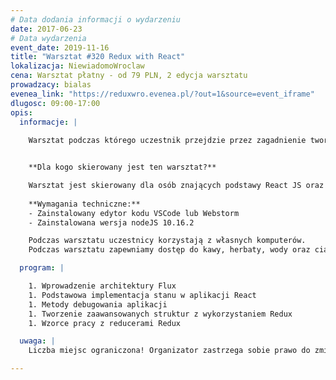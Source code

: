 ```yaml
---
# Data dodania informacji o wydarzeniu
date: 2017-06-23
# Data wydarzenia
event_date: 2019-11-16
title: "Warsztat #320 Redux with React"
lokalizacja: NiewiadomoWroclaw
cena: Warsztat płatny - od 79 PLN, 2 edycja warsztatu
prowadzacy: bialas
evenea_link: "https://reduxwro.evenea.pl/?out=1&source=event_iframe"
dlugosc: 09:00-17:00
opis:
  informacje: |
    
    Warsztat podczas którego uczestnik przejdzie przez zagadnienie tworzenia aplikacji ze stanem zarządzanym przy użyciu biblioteki Redux na przykładzie aplikacji korzystającej z zewnętrznego API. Warsztat będzie się składał z kilku modułów praktycznych, poprzedzonych przygotowaniem teoretycznym, a zakończonym omówieniem idealnego rozwiązania.


    **Dla kogo skierowany jest ten warsztat?**

    Warsztat jest skierowany dla osób znających podstawy React JS oraz ES6, chcących poznać techniki zarządzania stanem aplikacji przy użyciu biblioteki Redux.
 
    **Wymagania techniczne:**
    - Zainstalowany edytor kodu VSCode lub Webstorm
    - Zainstalowana wersja nodeJS 10.16.2

    Podczas warsztatu uczestnicy korzystają z własnych komputerów.
    Podczas warsztatu zapewniamy dostęp do kawy, herbaty, wody oraz ciastek. W porze obiadowej zapewniamy pizzę w wersji mięsnej lub wegetariańskiej.

  program: |

    1. Wprowadzenie architektury Flux
    1. Podstawowa implementacja stanu w aplikacji React
    1. Metody debugowania aplikacji
    1. Tworzenie zaawansowanych struktur z wykorzystaniem Redux
    1. Wzorce pracy z reducerami Redux

  uwaga: |
    Liczba miejsc ograniczona! Organizator zastrzega sobie prawo do zmiany lokalizacji wydarzenia oraz jego odwołania w przypadku niezgłoszenia się minimalnej liczby uczestników.

---
```

